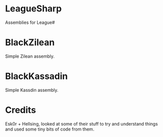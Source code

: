 LeagueSharp
===========

Assemblies for League#

BlackZilean
===========

Simple Zilean assembly.


BlackKassadin
===========

Simple Kassdin assembly.


Credits
===========
Esk0r + Hellsing, looked at some of their stuff to try and understand things and used some tiny bits of code from them.
